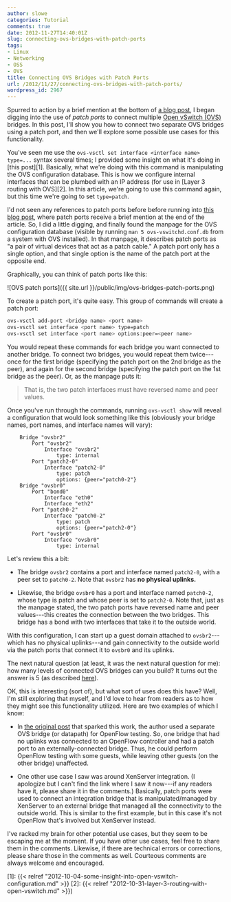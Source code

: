 ```yaml
---
author: slowe
categories: Tutorial
comments: true
date: 2012-11-27T14:40:01Z
slug: connecting-ovs-bridges-with-patch-ports
tags:
- Linux
- Networking
- OSS
- OVS
title: Connecting OVS Bridges with Patch Ports
url: /2012/11/27/connecting-ovs-bridges-with-patch-ports/
wordpress_id: 2967
---
```


Spurred to action by a brief mention at the bottom of [a blog post](http://blog.aaronorosen.com/open-vswitch-and-libvirt/), I began digging into the use of _patch ports_ to connect multiple [Open vSwitch (OVS)](http://openvswitch.org/) bridges. In this post, I'll show you how to connect two separate OVS bridges using a patch port, and then we'll explore some possible use cases for this functionality.

You've seen me use the `ovs-vsctl set interface <interface name> type=...` syntax several times; I provided some insight on what it's doing in [this post][1]. Basically, what we're doing with this command is manipulating the OVS configuration database. This is how we configure internal interfaces that can be plumbed with an IP address (for use in [Layer 3 routing with OVS][2]. In this article, we're going to use this command again, but this time we're going to set `type=patch`.

I'd not seen any references to patch ports before before running into [this blog post](http://blog.aaronorosen.com/open-vswitch-and-libvirt/), where patch ports receive a brief mention at the end of the article. So, I did a little digging, and finally found the manpage for the OVS configuration database (visible by running `man 5 ovs-vswitchd.conf.db` from a system with OVS installed). In that manpage, it describes patch ports as "a pair of virtual devices that act as a patch cable." A patch port only has a single option, and that single option is the name of the patch port at the opposite end.

Graphically, you can think of patch ports like this:

![OVS patch ports]({{ site.url }}/public/img/ovs-bridges-patch-ports.png)

To create a patch port, it's quite easy. This group of commands will create a patch port:

``` bash
ovs-vsctl add-port <bridge name> <port name>
ovs-vsctl set interface <port name> type=patch
ovs-vsctl set interface <port name> options:peer=<peer name>
```

You would repeat these commands for each bridge you want connected to another bridge. To connect two bridges, you would repeat them twice---once for the first bridge (specifying the patch port on the 2nd bridge as the peer), and again for the second bridge (specifying the patch port on the 1st bridge as the peer). Or, as the manpage puts it:

>That is, the two patch interfaces must have reversed name and peer values.

Once you've run through the commands, running `ovs-vsctl show` will reveal a configuration that would look something like this (obviously your bridge names, port names, and interface names will vary):

``` text
    Bridge "ovsbr2"
        Port "ovsbr2"
            Interface "ovsbr2"
                type: internal
        Port "patch2-0"
            Interface "patch2-0"
                type: patch
                options: {peer="patch0-2"}
    Bridge "ovsbr0"
        Port "bond0"
            Interface "eth0"
            Interface "eth2"
        Port "patch0-2"
            Interface "patch0-2"
                type: patch
                options: {peer="patch2-0"}
        Port "ovsbr0"
            Interface "ovsbr0"
                type: internal
```

Let's review this a bit:

* The bridge `ovsbr2` contains a port and interface named `patch2-0`, with a peer set to `patch0-2`. Note that `ovsbr2` has **no physical uplinks.**

* Likewise, the bridge `ovsbr0` has a port and interface named `patch0-2`, whose type is patch and whose peer is set to `patch2-0`. Note that, just as the manpage stated, the two patch ports have reversed name and peer values---this creates the connection between the two bridges. This bridge has a bond with two interfaces that take it to the outside world.

With this configuration, I can start up a guest domain attached to `ovsbr2`---which has no physical uplinks---and gain connectivity to the outside world via the patch ports that connect it to `ovsbr0` and its uplinks.

The next natural question (at least, it was the next natural question for me): how many levels of connected OVS bridges can you build? It turns out the answer is 5 (as described [here](http://openvswitch.org/pipermail/discuss/2012-July/007689.html)).

OK, this is interesting (sort of), but what sort of uses does this have? Well, I'm still exploring that myself, and I'd love to hear from readers as to how they might see this functionality utilized. Here are two examples of which I know:

* In [the original post](http://blog.aaronorosen.com/open-vswitch-and-libvirt/) that sparked this work, the author used a separate OVS bridge (or datapath) for OpenFlow testing. So, one bridge that had no uplinks was connected to an OpenFlow controller and had a patch port to an externally-connected bridge. Thus, he could perform OpenFlow testing with some guests, while leaving other guests (on the other bridge) unaffected.

* One other use case I saw was around XenServer integration. (I apologize but I can't find the link where I saw it now---if any readers have it, please share it in the comments.) Basically, patch ports were used to connect an integration bridge that is manipulated/managed by XenServer to an external bridge that managed all the connectivity to the outside world. This is similar to the first example, but in this case it's not OpenFlow that's involved but XenServer instead.

I've racked my brain for other potential use cases, but they seem to be escaping me at the moment. If you have other use cases, feel free to share them in the comments. Likewise, if there are technical errors or corrections, please share those in the comments as well. Courteous comments are always welcome and encouraged.

[1]: {{< relref "2012-10-04-some-insight-into-open-vswitch-configuration.md" >}}
[2]: {{< relref "2012-10-31-layer-3-routing-with-open-vswitch.md" >}})
